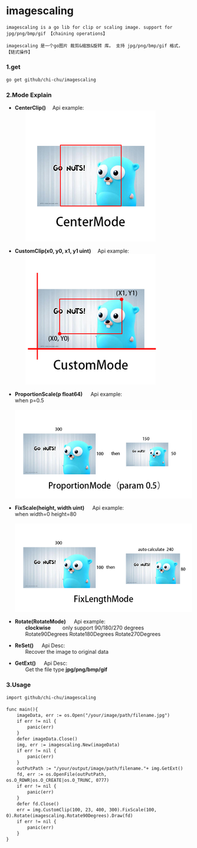 # imagescaling
	imagescaling is a go lib for clip or scaling image. support for jpg/png/bmp/gif 【chaining operations】
	
	imagescaling 是一个go图片 裁剪&缩放&旋转 库。 支持 jpg/png/bmp/gif 格式， 【链式操作】
### 1.get
```bash
go get github/chi-chu/imagescaling
```
### 2.Mode Explain
* **CenterClip()**  &emsp;Api example:  
	&emsp;&emsp;![Image text](img/CenterMode.jpg)  
	
* **CustomClip(x0, y0, x1, y1 uint)**  &emsp;Api example:  
	&emsp;&emsp;![Image text](img/CustomMode.jpg)  

* **ProportionScale(p float64)** &emsp; Api example:  
	when p=0.5  
	&emsp;&emsp;![Image text](img/ProportionMode.jpg)  
	
* **FixScale(height, width uint)** &emsp; Api example:  
	when width=0  height=80  
	&emsp;&emsp;![Image text](img/FixLengthMode.jpg)  

* **Rotate(RotateMode)** &emsp; Api example:  
	&emsp;&emsp;**clockwise**
	&emsp;&emsp;only support 90/180/270 degrees  
	&emsp;&emsp;Rotate90Degrees  Rotate180Degrees  Rotate270Degrees
	
* **ReSet()**  &emsp; Api Desc:  
	&emsp;&emsp;Recover the image to original data
* **GetExt()** &emsp; Api Desc:  
	&emsp;&emsp;Get the file type **jpg/png/bmp/gif**
### 3.Usage
```golang
import github/chi-chu/imagescaling

func main(){
    imageData, err := os.Open("/your/image/path/filename.jpg")
    if err != nil {
        panic(err)
    }
    defer imageData.Close()
    img, err := imagescaling.New(imageData)
    if err != nil {
        panic(err)
    }
    outPutPath := "/your/output/image/path/filename."+ img.GetExt()
    fd, err := os.OpenFile(outPutPath, os.O_RDWR|os.O_CREATE|os.O_TRUNC, 0777)
    if err != nil {
        panic(err)
    }
    defer fd.Close()
    err = img.CustomClip(100, 23, 400, 300).FixScale(100, 0).Rotate(imagescaling.Rotate90Degrees).Draw(fd)
    if err != nil {
        panic(err)
    }
}
```